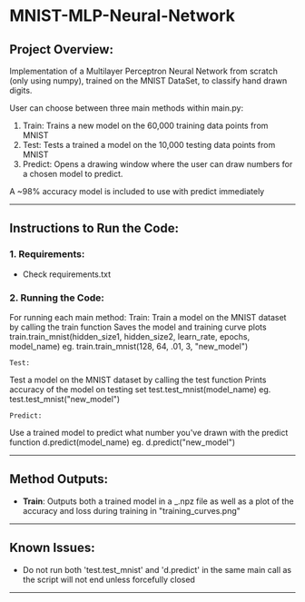 # MNIST-MLP-Neural-Network

## Project Overview:

Implementation of a Multilayer Perceptron Neural Network from scratch (only using numpy), trained on the MNIST DataSet, to classify hand drawn digits.

User can choose between three main methods within main.py:

1. Train: Trains a new model on the 60,000 training data points from MNIST
2. Test: Tests a trained a model on the 10,000 testing data points from MNIST
3. Predict: Opens a drawing window where the user can draw numbers for a chosen model to predict.

A ~98% accuracy model is included to use with predict immediately

---

## Instructions to Run the Code:

### 1. Requirements:
   - Check requirements.txt

### 2. Running the Code:
For running each main method: 
    Train:
Train a model on the MNIST dataset by calling the train function
Saves the model and training curve plots
    train.train_mnist(hidden_size1, hidden_size2, learn_rate, epochs, model_name)
eg. train.train_mnist(128, 64, .01, 3, "new_model")

    Test:
Test a model on the MNIST dataset by calling the test function
Prints accuracy of the model on testing set
    test.test_mnist(model_name)
eg. test.test_mnist("new_model")

    Predict:
Use a trained model to predict what number you've drawn with the predict function
    d.predict(model_name)
eg. d.predict("new_model")


---

## Method Outputs:
- **Train**: Outputs both a trained model in a _.npz file as well as a plot of the accuracy and loss during training in "training_curves.png"

---

## Known Issues:

- Do not run both 'test.test_mnist' and 'd.predict' in the same main call as the script will not end unless forcefully closed

---
